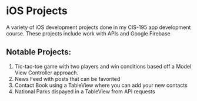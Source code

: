 # iOS Projects

A variety of iOS development projects done in my CIS-195 app development course. These projects include work with APIs and Google Firebase

## Notable Projects:

1. Tic-tac-toe game with two players and win conditions based off a Model View Controller approach.
2. News Feed with posts that can be favorited
3. Contact Book using a TableView where you can add your new contacts
4. National Parks dispayed in a TableView from API requests
